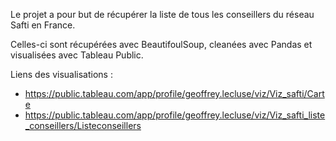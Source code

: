 Le projet a pour but de récupérer la liste de tous les conseillers du réseau Safti en France.

Celles-ci sont récupérées avec BeautifoulSoup, cleanées avec Pandas et visualisées avec Tableau Public.

Liens des visualisations :
- https://public.tableau.com/app/profile/geoffrey.lecluse/viz/Viz_safti/Carte
- https://public.tableau.com/app/profile/geoffrey.lecluse/viz/Viz_safti_liste_conseillers/Listeconseillers
  
